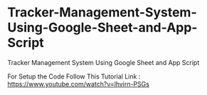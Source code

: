 # Tracker-Management-System-Using-Google-Sheet-and-App-Script
Tracker  Management System Using Google Sheet and App Script 


For Setup the Code Follow This Tutorial Link : https://www.youtube.com/watch?v=lhvirn-PSGs

